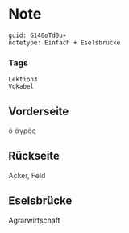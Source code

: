 # Note
```
guid: G146oTd0u+
notetype: Einfach + Eselsbrücke
```

### Tags
```
Lektion3
Vokabel
```

## Vorderseite
<span style="color: rgb(62, 62, 62);">ὁ ἀγρός</span>

## Rückseite
<span style="color: rgb(62, 62, 62);">Acker, Feld</span>

## Eselsbrücke
Agrarwirtschaft
